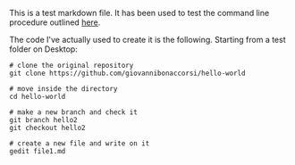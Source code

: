 This is a test markdown file. It has been used to test the command line procedure outlined [here](https://guides.github.com/introduction/git-handbook/).

The code I've actually used to create it is the following. Starting from a test folder on Desktop:

    # clone the original repository
    git clone https://github.com/giovannibonaccorsi/hello-world
    
    # move inside the directory
    cd hello-world
    
    # make a new branch and check it 
    git branch hello2
    git checkout hello2 

    # create a new file and write on it
    gedit file1.md


